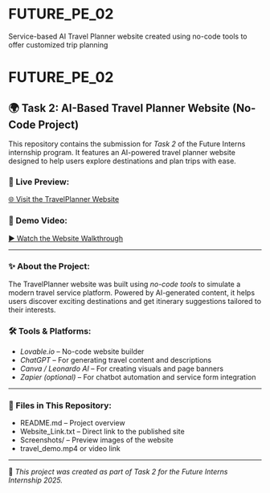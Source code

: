 # FUTURE_PE_02
Service-based AI Travel Planner website created using no-code tools to offer customized trip planning
# FUTURE_PE_02

## 🌍 Task 2: AI-Based Travel Planner Website (No-Code Project)

This repository contains the submission for *Task 2* of the Future Interns internship program. It features an AI-powered travel planner website designed to help users explore destinations and plan trips with ease.

### 🔗 Live Preview:
[🌐 Visit the TravelPlanner Website](https://wander-wise-itinerary-builder-88.lovable.app/)

### 🎥 Demo Video:
[▶ Watch the Website Walkthrough](https://drive.google.com/file/d/1Y3L6VZLksAm9r2lw7w25tz_irrB0nbHC/view?usp=drive_link)

---

### ✨ About the Project:
The TravelPlanner website was built using *no-code tools* to simulate a modern travel service platform. Powered by AI-generated content, it helps users discover exciting destinations and get itinerary suggestions tailored to their interests.

### 🛠 Tools & Platforms:
- *Lovable.io* – No-code website builder  
- *ChatGPT* – For generating travel content and descriptions  
- *Canva / Leonardo AI* – For creating visuals and page banners  
- *Zapier (optional)* – For chatbot automation and service form integration

---

### 📁 Files in This Repository:
- README.md – Project overview  
- Website_Link.txt – Direct link to the published site  
- Screenshots/ – Preview images of the website  
- travel_demo.mp4 or video link

---

🔸 *This project was created as part of Task 2 for the Future Interns Internship 2025.*

